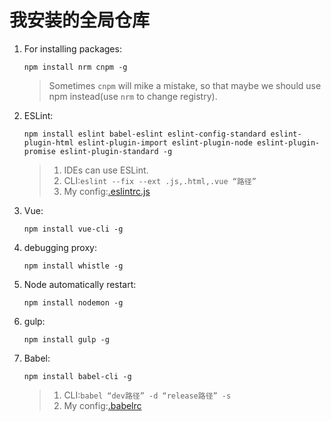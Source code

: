 # 我安装的全局仓库

1. For installing packages:

    `npm install nrm cnpm -g`

    >Sometimes `cnpm` will mike a mistake, so that maybe we should use npm instead(use `nrm` to change registry).
2. ESLint:

    `npm install eslint babel-eslint eslint-config-standard eslint-plugin-html eslint-plugin-import eslint-plugin-node eslint-plugin-promise eslint-plugin-standard -g`

    >1. IDEs can use ESLint.
    >2. CLI:`eslint --fix --ext .js,.html,.vue “路径”`
    >3. My config:[.eslintrc.js](../gulp使用/gulp/.eslintrc.js)
3. Vue:

    `npm install vue-cli -g`
4. debugging proxy:

    `npm install whistle -g`
5. Node automatically restart:

    `npm install nodemon -g`
6. gulp:

    `npm install gulp -g`
7. Babel:

    `npm install babel-cli -g`

    >1. CLI:`babel “dev路径” -d “release路径” -s`
    >2. My config:[.babelrc](../gulp使用/gulp/.babelrc)
